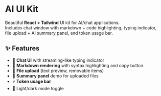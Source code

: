 # AI UI Kit

Beautiful **React + Tailwind** UI kit for AI/chat applications.  
Includes chat window with markdown + code highlighting, typing indicator, file upload + AI summary panel, and token usage bar.  

## ✨ Features
- 📜 **Chat UI** with streaming-like typing indicator
- 📝 **Markdown rendering** with syntax highlighting and copy button
- 📂 **File upload** (text preview, removable items)
- 🔮 **Summary panel** demo for uploaded files
- ⚡ **Token usage bar**
- 🎨 Light/dark mode toggle
